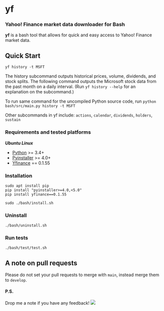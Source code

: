 # yf
### Yahoo! Finance market data downloader for Bash
**yf** is a bash tool that allows for quick and easy access to Yahoo! Finance market data.

## Quick Start
    yf history -t MSFT
The history subcommand outputs historical prices, volume, dividends, and stock splits.
The following command outputs the Microsoft stock data from the past month on a daily interval.
(Run `yf history --help` for an explanation on the subcommand.)

To run same command for the uncompiled Python source code, run `python bash/src/main.py history -t MSFT`

Other subcommands in yf include: `actions`, `calendar`, `dividends`, `holders`, `sustain`

### Requirements and tested platforms
***Ubuntu Linux***
- [Python][1] >= 3.4+
- [Pyinstaller][2] >= 4.0+
- [Yfinance][3] == 0.1.55

[1]: https://www.python.org/
[2]: https://pypi.org/project/pyinstaller/
[3]: https://github.com/ranaroussi/yfinance/

### Installation
    sudo apt install pip
    pip install "pyinstaller>=4.0,<5.0"
    pip install yfinance==0.1.55

    sudo ./bash/install.sh

### Uninstall
    ./bash/uninstall.sh

### Run tests
    ./bash/test/test.sh

## A note on pull requests
Please do not set your pull requests to merge with `main`, instead merge them to `develop`.


#### P.S.
Drop me a note if you have any feedback!
![](https://i.kym-cdn.com/entries/icons/original/000/030/157/womanyellingcat.jpg)
